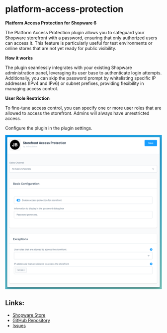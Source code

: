 platform-access-protection
==========================

**Platform Access Protection for Shopware 6**

The Platform Access Protection plugin allows you to safeguard your Shopware storefront with
a password, ensuring that only authorized users can access it. This feature is particularly
useful for test environments or online stores that are not yet ready for public visibility.

**How it works**

The plugin seamlessly integrates with your existing Shopware administration panel, leveraging
its user base to authenticate login attempts. Additionally, you can skip the password prompt by
whitelisting specific IP addresses (IPv4 and IPv6) or subnet prefixes, providing flexibility in
managing access control.

**User Role Restriction**

To fine-tune access control, you can specify one or more user roles that are allowed to access the
storefront. Admins will always have unrestricted access.

Configure the plugin in the plugin settings.

![Screenshot, showing the plugin settings](https://raw.githubusercontent.com/jeboehm/platform-access-protection/main/src/Resources/store/images/en/10.png)

Links:
------

- [Shopware Store](https://store.shopware.com/jeboe28464820812f/storefront-zugangsschutz.html)
- [GitHub Repository](https://github.com/jeboehm/platform-access-protection)
- [Issues](https://github.com/jeboehm/platform-access-protection/issues)
